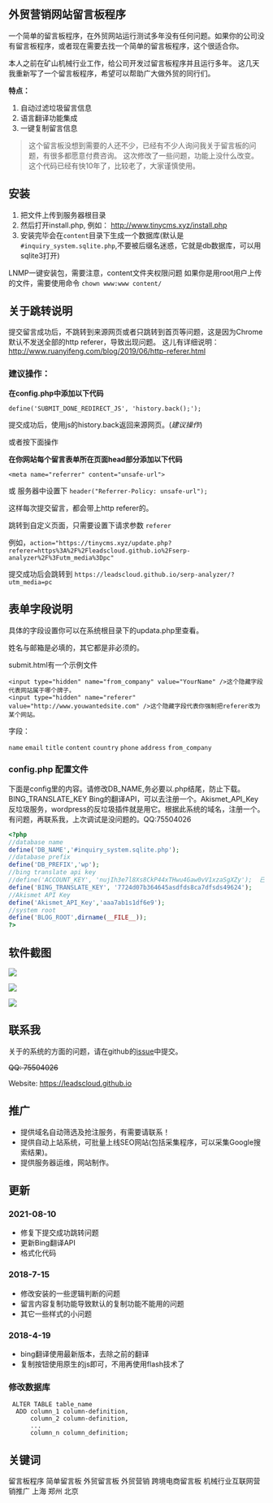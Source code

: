 

## 外贸营销网站留言板程序

一个简单的留言板程序，在外贸网站运行测试多年没有任何问题。如果你的公司没有留言板程序，或者现在需要去找一个简单的留言板程序，这个很适合你。

本人之前在矿山机械行业工作，给公司开发过留言板程序并且运行多年。 这几天我重新写了一个留言板程序，希望可以帮助广大做外贸的同行们。

**特点：**

1. 自动过滤垃圾留言信息
2. 语言翻译功能集成
3. 一键复制留言信息

> 这个留言板没想到需要的人还不少，已经有不少人询问我关于留言板的问题，有很多都愿意付费咨询。
> 这次修改了一些问题，功能上没什么改变。
> 这个代码已经有快10年了，比较老了，大家谨慎使用。

## 安装

1. 把文件上传到服务器根目录
2. 然后打开install.php, 例如： http://www.tinycms.xyz/install.php
3. 安装完毕会在`content`目录下生成一个数据库(默认是`#inquiry_system.sqlite.php`,不要被后缀名迷惑，它就是db数据库，可以用sqlite3打开)

LNMP一键安装包，需要注意，content文件夹权限问题
如果你是用root用户上传的文件，需要使用命令 `chown www:www content/`

## 关于跳转说明

提交留言成功后，不跳转到来源网页或者只跳转到首页等问题，这是因为Chrome默认不发送全部的http referer，导致出现问题。
这儿有详细说明：http://www.ruanyifeng.com/blog/2019/06/http-referer.html

### 建议操作：

**在config.php中添加以下代码**

```
define('SUBMIT_DONE_REDIRECT_JS', 'history.back();');
```
提交成功后，使用js的history.back返回来源网页。(*建议操作*)

或者按下面操作


**在你网站每个留言表单所在页面head部分添加以下代码**

```
<meta name="referrer" content="unsafe-url">
```

或 服务器中设置下 `header("Referrer-Policy: unsafe-url");`

这样每次提交留言，都会带上http referer的。


跳转到自定义页面，只需要设置下请求参数 `referer`

例如，`action="https://tinycms.xyz/update.php?referer=https%3A%2F%2Fleadscloud.github.io%2Fserp-analyzer%2F%3Futm_media%3Dpc"`

提交成功后会跳转到 `https://leadscloud.github.io/serp-analyzer/?utm_media=pc`


## 表单字段说明

具体的字段设置你可以在系统根目录下的updata.php里查看。

姓名与邮箱是必填的，其它都是非必须的。

submit.html有一个示例文件

```
<input type="hidden" name="from_company" value="YourName" />这个隐藏字段代表网站属于哪个牌子。
<input type="hidden" name="referer" value="http://www.youwantedsite.com" />这个隐藏字段代表你强制把referer改为某个网站。
```

字段：

`name` `email` `title` `content` `country` `phone` `address` `from_company`


### config.php 配置文件

下面是config里的内容。请修改DB_NAME,务必要以.php结尾，防止下载。BING_TRANSLATE_KEY Bing的翻译API，可以去注册一个。Akismet_API_Key 反垃圾服务，wordpress的反垃圾插件就是用它。根据此系统的域名，注册一个。有问题，再联系我，上次调试是没问题的。QQ:75504026

```php
<?php
//database name
define('DB_NAME','#inquiry_system.sqlite.php');
//database prefix
define('DB_PREFIX','wp');
//bing translate api key
//define('ACCOUNT_KEY', 'nujIh3e7l8Xs8CkP44xTHwu4Gaw0vV1xzaSgXZy');  已废弃
define('BING_TRANSLATE_KEY', '7724d07b364645asdfds8ca7dfsds49624');
//Akismet API Key
define('Akismet_API_Key','aaa7ab1s1df6e9');
//system root
define('BLOG_ROOT',dirname(__FILE__));
?>
```

## 软件截图

![](https://github.com/leadscloud/inquiry/blob/master/docs/inquiry-screen01.png?raw=true)

![](https://github.com/leadscloud/inquiry/blob/master/docs/inquiry-screen02.png?raw=true)

![](https://github.com/leadscloud/inquiry/blob/master/docs/inquiry-screen03.png?raw=true)

## 联系我


关于的系统的方面的问题，请在github的[issue](/../../issues)中提交。


~~QQ: 75504026~~

Website: https://leadscloud.github.io

## 推广

* 提供域名自动筛选及抢注服务，有需要请联系！
* 提供自动上站系统，可批量上线SEO网站(包括采集程序，可以采集Google搜索结果)。
* 提供服务器运维，网站制作。

## 更新

### 2021-08-10

* 修复下提交成功跳转问题
* 更新Bing翻译API
* 格式化代码

### 2018-7-15

* 修改安装的一些逻辑判断的问题
* 留言内容复制功能导致默认的复制功能不能用的问题
* 其它一些样式的小问题

### 2018-4-19

* bing翻译使用最新版本，去除之前的翻译
* 复制按钮使用原生的js即可，不用再使用flash技术了

### 修改数据库

```
 ALTER TABLE table_name
  ADD column_1 column-definition,
      column_2 column-definition,
      ...
      column_n column_definition;
```


## 关键词

留言板程序  简单留言板  外贸留言板  外贸营销  跨境电商留言板 机械行业互联网营销推广 上海 郑州 北京